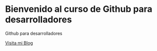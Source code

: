 # Bienvenido al curso de Github para desarrolladores

Github para desarrolladores

[Visita mi Blog](https://www.youtube.com/watch?v=35XFAkwmU4c)

